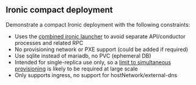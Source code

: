 ## Ironic compact deployment

Demonstrate a compact Ironic deployment with the following constraints:

- Uses the [combined ironic launcher](https://github.com/metal3-io/ironic-image/pull/330) to avoid separate API/conductor processes and related RPC
- No provisioning network or PXE support (could be added if required)
- Use sqlite instead of mariadb, no PVC (ephemeral DB)
- Intended for single-replica use only, so a [limit to simultaneous provisioning](https://github.com/metal3-io/baremetal-operator/pull/725) is likely to be required at large scale
- Only supports ingress, no support for hostNetwork/external-dns

